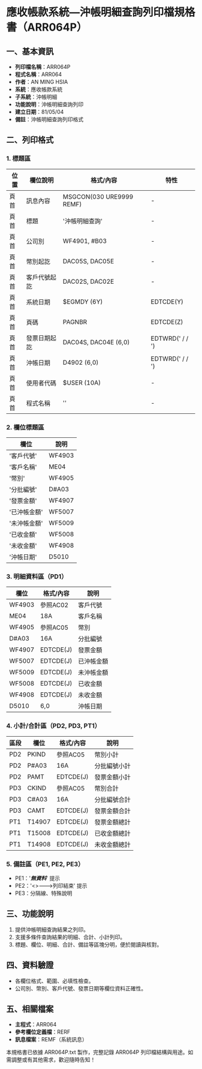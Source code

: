 # 應收帳款系統—沖帳明細查詢列印檔規格書（ARR064P）

## 一、基本資訊
- **列印檔名稱**：ARR064P
- **程式名稱**：ARR064
- **作者**：AN MING HSIA
- **系統**：應收帳款系統
- **子系統**：沖帳明細
- **功能說明**：沖帳明細查詢列印
- **建立日期**：81/05/04
- **備註**：沖帳明細查詢列印格式

## 二、列印格式

### 1. 標題區
| 位置 | 欄位說明 | 格式/內容 | 特性 |
|------|---------|-----------|------|
| 頁首 | 訊息內容 | MSGCON(030 URE9999 REMF) | - |
| 頁首 | 標題 | '沖帳明細查詢' | - |
| 頁首 | 公司別 | WF4901, #B03 | - |
| 頁首 | 幣別起訖 | DAC05S, DAC05E | - |
| 頁首 | 客戶代號起訖 | DAC02S, DAC02E | - |
| 頁首 | 系統日期 | $EGMDY (6Y) | EDTCDE(Y) |
| 頁首 | 頁碼 | PAGNBR | EDTCDE(Z) |
| 頁首 | 發票日期起訖 | DAC04S, DAC04E (6,0) | EDTWRD('  /  /  ') |
| 頁首 | 沖帳日期 | D4902 (6,0) | EDTWRD('  /  /  ') |
| 頁首 | 使用者代碼 | $USER (10A) | - |
| 頁首 | 程式名稱 | '<ARR064>' | - |

### 2. 欄位標題區
| 欄位 | 說明 |
|------|------|
| '客戶代號' | WF4903 |
| '客戶名稱' | ME04 |
| '幣別' | WF4905 |
| '分批編號' | D#A03 |
| '發票金額' | WF4907 |
| '已沖帳金額' | WF5007 |
| '未沖帳金額' | WF5009 |
| '已收金額' | WF5008 |
| '未收金額' | WF4908 |
| '沖帳日期' | D5010 |

### 3. 明細資料區（PD1）
| 欄位 | 格式/內容 | 說明 |
|------|-----------|------|
| WF4903 | 參照AC02 | 客戶代號 |
| ME04 | 18A | 客戶名稱 |
| WF4905 | 參照AC05 | 幣別 |
| D#A03 | 16A | 分批編號 |
| WF4907 | EDTCDE(J) | 發票金額 |
| WF5007 | EDTCDE(J) | 已沖帳金額 |
| WF5009 | EDTCDE(J) | 未沖帳金額 |
| WF5008 | EDTCDE(J) | 已收金額 |
| WF4908 | EDTCDE(J) | 未收金額 |
| D5010 | 6,0 | 沖帳日期 |

### 4. 小計/合計區（PD2, PD3, PT1）
| 區段 | 欄位 | 格式/內容 | 說明 |
|------|------|-----------|------|
| PD2 | PKIND | 參照AC05 | 幣別小計 |
| PD2 | P#A03 | 16A | 分批編號小計 |
| PD2 | PAMT | EDTCDE(J) | 發票金額小計 |
| PD3 | CKIND | 參照AC05 | 幣別合計 |
| PD3 | C#A03 | 16A | 分批編號合計 |
| PD3 | CAMT | EDTCDE(J) | 發票金額合計 |
| PT1 | T14907 | EDTCDE(J) | 發票金額總計 |
| PT1 | T15008 | EDTCDE(J) | 已收金額總計 |
| PT1 | T14908 | EDTCDE(J) | 未收金額總計 |

### 5. 備註區（PE1, PE2, PE3）
- PE1：'***無資料***' 提示
- PE2：'<<ARR064>>--->列印結束' 提示
- PE3：分隔線、特殊說明

## 三、功能說明
1. 提供沖帳明細查詢結果之列印。
2. 支援多條件查詢結果的明細、合計、小計列印。
3. 標題、欄位、明細、合計、備註等區塊分明，便於閱讀與核對。

## 四、資料驗證
- 各欄位格式、範圍、必填性檢查。
- 公司別、幣別、客戶代號、發票日期等欄位資料正確性。

## 五、相關檔案
- **主程式**：ARR064
- **參考欄位定義檔**：RERF
- **訊息檔案**：REMF（系統訊息）

本規格書已依據 ARR064P.txt 製作，完整記錄 ARR064P 列印檔結構與用途。如需調整或有其他需求，歡迎隨時告知！ 